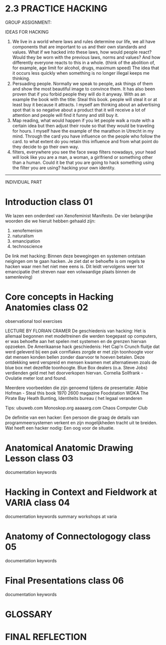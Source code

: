 # 2.3 PRACTICE HACKING

GROUP ASSIGNMENT:

IDEAS FOR HACKING 
1. We live in a world where laws and rules determine our life, we all have components that are important to us and their own standards and values. What if we hacked into these laws, how would people react? Would they be worn with the previous laws, norms and values? And how differently everyone reacts to this in a whole. (think of the abolition of, for example, age limit for alcohol, drugs, maximum speed) The idea that it occurs less quickly when something is no longer illegal keeps me thinking. 
2. Persuading people. Normally we speak to people, ask things of them and show the most beautiful image to convince them. It has also been proven that if you forbid people they will do it anyway. With as an example the book with the title: Steal this book. people will steal it or at least buy it because it attracts. I myself am thinking about an advertising spot that is so negative about a product that it will receive a lot of attention and people will find it funny and still buy it.
3. Map reading, what would happen if you let people walk a route with a certain idea but then adjust their route so that they would be traveling for hours. I myself have the example of the marathon in Utrecht in my mind. Through the card you have influence on the people who follow the card. to what extent do you retain this influence and from what point do they decide to go their own way.
4. filters, everywhere you see the face swap filters nowadays, your head will look like you are a man, a woman, a girlfriend or something other than a human. Could it be that you are going to hack something using the filter you are using? hacking your own identity.
-----

INDIVIDUAL PART 

Introduction class 01
======
We lazen een onderdeel van Xenofeminist Manifesto.
De vier belangrijke woorden die we hieruit hebben gehaald zijn: 
1. xenofemenism
2. naturalism
3. emancipation
4. technoscience

De link met hacking:
Binnen deze bewegingen en systemen ontstaan neigingen om te gaan hacken. Je ziet dat er behoefte is om regels te hacken waar men het niet mee eens is. Dit leidt vervolgens weer tot emancipatie (het streven naar een volwaardige plaats binnen de samenleving)

Core concepts in Hacking Anatomies class 02
======

observational tool exercises

LECTURE BY FLORIAN CRAMER 
De geschiedenis van hacking: Het is allemaal begonnen met modeltreinen die werden toegepast op computers, er was behoefte aan het spelen met systemen en de grenzen hiervan opzoeken. 
De Amerikaanse hack geschiedenis: Het Cap'n Crunch fluitje dat werd geleverd bij een pak cornflakes zorgde er met zijn toonhoogte voor dat mensen konden bellen zonder daarvoor te hoeven betalen. Deze ontdekking werd verspreid en mensen kwamen met alternatieven zoals de blue box met dezelfde toonhoogte. Blue Box dealers (o.a. Steve Jobs) verdienden geld met het doorverkopen hiervan. 
Cornelia Sollfrank - Ovulatie meter lost and found. 

Meerdere voorbeelden die zijn genoemd tijdens de presentatie:
Abbie Hofman - Steal this book 1970
2600 magazine 
Foodstation WDKA
The Pirate Bay
Heath Bunting, Identiteits bureau ( het legaal veranderen 


Tips:
ubuweb.com
Monoskop.org
aaaaarg.com
Chaos Computer Club

De definitie van een hacker: 
Een persoon die graag de details van programmeersystemen verkent en zijn mogelijkheden tracht uit te breiden.
Wat heeft een hacker nodig: 
Een oog voor de situatie.






Anatomical Anatomic Drawing Lesson class 03
======
documentation
keywords

Hacking in Context and Fieldwork at VARIA class 04
======
documentation
keywords
summary workshops at varia

Anatomy of Connectologogy class 05
======
documentation
keywords

Final Presentations class 06
======
documentation
keywords

GLOSSARY 
======

FINAL REFLECTION
======
